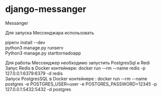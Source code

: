 # django-messanger
Messanger

Для запуска Мессенджара  использовать<br/>

 pipenv install --dev<br/>
 python3 manage.py runserv<br/>
 Python3 manage.py starttornadoapp<br/>
 
Для работы Мессенджер  необходимо запустить PostgresSql и Redi<br/>
  Запус Redis в Docker контейнере: docker run --rm --name redis  -p 127.0.0.1:6379:6379 -d redis<br/>
  Запуск PostgresSQL  в Docker контейнере : docker run --rm --name postgres -e POSTGRES_USER=user -e POSTGRES_PASSWORD=12345 -p 127.0.0.1:5432:5432 -d postgres<br/>
 
 
 
 
